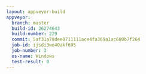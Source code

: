 ```yaml
---
layout: appveyor-build
appveyor:
  branch: master
  build-id: 26274643
  build-number: 229
  commit: 5af31a78dee0711111ace4fa369a1ac680b7f264
  job-id: ijsdi3wo40akf695
  job-number: 3
  os-name: Windows
  test-result: 0
---
```

